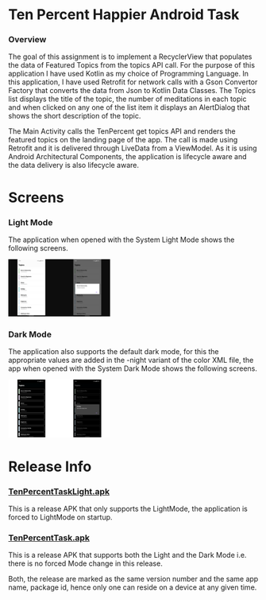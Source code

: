 
# Ten Percent Happier Android Task

### Overview

The goal of this assignment is to implement a RecyclerView that populates the data of Featured Topics from the topics API call. For the purpose of this application I have used Kotlin as my choice of Programming Language.
In this application, I have used Retrofit for network calls with a Gson Convertor Factory that converts the data from Json to Kotlin Data Classes.
The Topics list displays the title of the topic, the number of meditations in each topic and when clicked on any one of the list item it displays an AlertDialog that shows the short description of the topic.

The Main Activity calls the TenPercent get topics API and renders the featured topics on the landing page of the app. The call is made using Retrofit and it is delivered through LiveData from a ViewModel.
As it is using Android Architectural Components, the application is lifecycle  aware and the data delivery is also lifecycle aware.

# Screens

### Light Mode

The application when opened with the System Light Mode shows the following screens.

<img src="https://github.com/anizmo/tenpercenttask/raw/master/screens/LightMode.png?raw=true" alt="alt text" style="zoom:20%;" />

### Dark Mode

The application also supports the default dark mode, for this the appropriate values are added in the -night variant of the color XML file, the app when opened with the System Dark Mode shows the following screens.

<img src="https://github.com/anizmo/tenpercenttask/raw/master/screens/DarkMode.png?raw=true" alt="alt text" style="zoom:20%;" />

# Release Info

### [TenPercentTaskLight.apk](https://drive.google.com/file/d/18MBpqlMhirppSEvxdEYT2fLF9sOAa3Wc/view?usp=sharing)

This is a release APK that only supports the LightMode, the application is forced to LightMode on startup.

### [TenPercentTask.apk](https://drive.google.com/file/d/1RBd4jjafHxffUF7W1Mn3K4tRSWLbwQX0/view?usp=sharing)

This is a release APK that supports both the Light and the Dark Mode i.e. there is no forced Mode change in this release.

Both, the release are marked as the same version number and the same app name, package id, hence only one can reside on a device at any given time.





